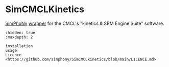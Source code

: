 # SimCMCLKinetics

[SimPhoNy](https://github.com/simphony/simphony-osp)
[wrapper](https://simphony.readthedocs.io/en/v3.9.0/overview.html#fetch-data-from-a-database-run-a-simulation-and-immediately-store-the-results)
for the CMCL's "kinetics & SRM Engine Suite" software.

```{toctree}
:hidden: true
:maxdepth: 2

installation
usage
Licence <https://github.com/simphony/SimCMCLkinetics/blob/main/LICENCE.md>
```
